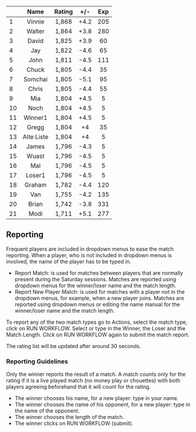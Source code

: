 | |Name|Rating|+/-|Exp|
|-|:--:|:----:|:-:|:-:|
|1|Vinnie|1,868|+4.2|205|
|2|Walter|1,864|+3.8|280|
|3|David|1,825|+3.9|60|
|4|Jay|1,822|-4.6|65|
|5|John|1,811|-4.5|111|
|6|Chuck|1,805|-4.4|35|
|7|Somchai|1,805|-5.1|95|
|8|Chris|1,805|-4.4|55|
|9|Mia|1,804|+4.5|5|
|10|Noch|1,804|+4.5|5|
|11|Winner1|1,804|+4.5|5|
|12|Gregg|1,804|+4|35|
|13|Alte Liste|1,804|+4|5|
|14|James|1,796|-4.3|5|
|15|Wuast|1,796|-4.5|5|
|16|Mal|1,796|-4.5|5|
|17|Loser1|1,796|-4.5|5|
|18|Graham|1,782|-4.4|120|
|19|Van|1,755|-4.2|135|
|20|Brian|1,742|-3.8|331|
|21|Modi|1,711|+5.1|277|

 

## Reporting

Frequent players are included in dropdown menus to ease the match reporting.
When a player, who is not included in dropdown menus is involved, the name of the player has to be typed in.

- Report Match:  is used for matches between players that are normally present during the Saturday sessions.
Matches are reported using dropdown menus for the winner/loser name and the match length.
- Report New Player Match:  is used for matches with a player not in the dropdown menus, for example, when a new player joins.
Matches are reported using dropdown menus or editing the name manual for the winner/loser name and the match length.

To report any of the two match types go to Actions, select the match type, click on RUN WORKFLOW.
Select or type in the Winner, the Loser and the Match Length.
Click on RUN WORKFLOW again to submit the match report.

The rating list will be updated after around 30 seconds.

### Reporting Guidelines

Only the winner reports the result of a match.
A match counts only for the rating if it is a live played match (no money play or chouettes)
with both players agreeing beforehand that it will count for the rating.

- The winner chooses his name, for a new player: type in your name.
- The winner chooses the name of his opponent, for a new player: type in the name of the opponent.
- The winner chooses the length of the match.
- The winner clicks on RUN WORKFLOW (submit).
